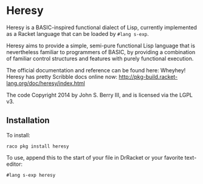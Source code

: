 Heresy
======

Heresy is a BASIC-inspired functional dialect of Lisp, currently implemented as a Racket language that can be loaded by ``#lang s-exp``.

Heresy aims to provide a simple, semi-pure functional Lisp language that is nevertheless familiar to programmers of BASIC, by providing a combination of familiar control structures and features with purely functional execution.

The official documentation and reference can be found here: Wheyhey! Heresy has pretty Scribble docs online now: http://pkg-build.racket-lang.org/doc/heresy/index.html

The code Copyright 2014 by John S. Berry III, and is licensed via the LGPL v3.

Installation
------------

To install:

``raco pkg install heresy``

To use, append this to the start of your file in DrRacket or your favorite text-editor:

``#lang s-exp heresy``
